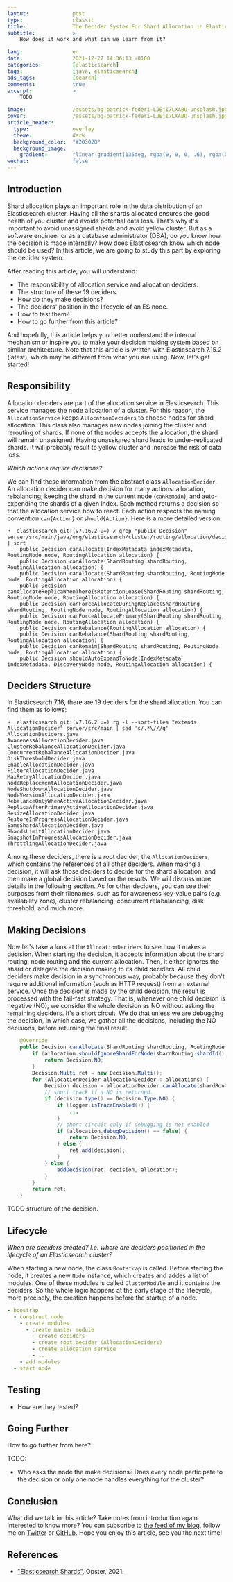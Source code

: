 ```yaml
---
layout:              post
type:                classic
title:               The Decider System For Shard Allocation in Elasticsearch
subtitle:            >
    How does it work and what can we learn from it?

lang:                en
date:                2021-12-27 14:36:13 +0100
categories:          [elasticsearch]
tags:                [java, elasticsearch]
ads_tags:            [search]
comments:            true
excerpt:             >
    TODO

image:               /assets/bg-patrick-federi-LJEjI7LXABU-unsplash.jpg
cover:               /assets/bg-patrick-federi-LJEjI7LXABU-unsplash.jpg
article_header:
  type:              overlay
  theme:             dark
  background_color:  "#203028"
  background_image:
    gradient:        "linear-gradient(135deg, rgba(0, 0, 0, .6), rgba(0, 0, 0, .4))"
wechat:              false
---
```


## Introduction

Shard allocation plays an important role in the data distribution of an
Elasticsearch cluster. Having all the shards allocated ensures the good health
of you cluster and avoids potential data loss. That's why it's important to
avoid unassigned shards and avoid yellow cluster. But as a software engineer or
as a database administrator (DBA), do you know how the decision is made
internally? How does Elasticsearch know which node should be used? In this
article, we are going to study this part by exploring the decider system.

After reading this article, you will understand:

* The responsibility of allocation service and allocation deciders.
* The structure of these 19 deciders.
* How do they make decisions?
* The deciders' position in the lifecycle of an ES node.
* How to test them?
* How to go further from this article?

And hopefully, this article helps you better understand the internal mechanism
or inspire you to make your decision making system based on similar
architecture. Note that this article is written with Elasticsearch 7.15.2
(latest), which may be different from what you are using. Now, let's get started!

## Responsibility

Allocation deciders are part of the allocation service in Elasticsearch. This
service manages the node allocation of a cluster. For this reason, the
`AllocationService` keeps `AllocationDeciders` to choose nodes for shard
allocation. This class also manages new nodes joining the cluster
and rerouting of shards. If none of the nodes accepts the allocation, the shard
will remain unassigned. Having unassigned shard leads to under-replicated
shards. It will probably result to yellow cluster and increase the risk of data loss.

_Which actions require decisions?_

We can find these information from the abstract class `AllocationDecider`.
An allocation decider can make decision for many actions: allocation,
rebalancing, keeping the shard in the current node (`canRemain`), and auto-expending the
shards of a given index. Each method returns a decision so that the allocation service how to
react. Each action respects the naming convention `can{Action}` or
`should{Action}`. Here is a more detailed version:

```
➜  elasticsearch git:(v7.16.2 u=) ✗ grep "public Decision" server/src/main/java/org/elasticsearch/cluster/routing/allocation/decider/AllocationDecider.java | sort
    public Decision canAllocate(IndexMetadata indexMetadata, RoutingNode node, RoutingAllocation allocation) {
    public Decision canAllocate(ShardRouting shardRouting, RoutingAllocation allocation) {
    public Decision canAllocate(ShardRouting shardRouting, RoutingNode node, RoutingAllocation allocation) {
    public Decision canAllocateReplicaWhenThereIsRetentionLease(ShardRouting shardRouting, RoutingNode node, RoutingAllocation allocation) {
    public Decision canForceAllocateDuringReplace(ShardRouting shardRouting, RoutingNode node, RoutingAllocation allocation) {
    public Decision canForceAllocatePrimary(ShardRouting shardRouting, RoutingNode node, RoutingAllocation allocation) {
    public Decision canRebalance(RoutingAllocation allocation) {
    public Decision canRebalance(ShardRouting shardRouting, RoutingAllocation allocation) {
    public Decision canRemain(ShardRouting shardRouting, RoutingNode node, RoutingAllocation allocation) {
    public Decision shouldAutoExpandToNode(IndexMetadata indexMetadata, DiscoveryNode node, RoutingAllocation allocation) {
```

## Deciders Structure

In Elasticsearch 7.16, there are 19 deciders for the shard allocation. You can
find them as follows:

```
➜  elasticsearch git:(v7.16.2 u=) rg -l --sort-files "extends AllocationDecider" server/src/main | sed 's/.*\///g'
AllocationDeciders.java
AwarenessAllocationDecider.java
ClusterRebalanceAllocationDecider.java
ConcurrentRebalanceAllocationDecider.java
DiskThresholdDecider.java
EnableAllocationDecider.java
FilterAllocationDecider.java
MaxRetryAllocationDecider.java
NodeReplacementAllocationDecider.java
NodeShutdownAllocationDecider.java
NodeVersionAllocationDecider.java
RebalanceOnlyWhenActiveAllocationDecider.java
ReplicaAfterPrimaryActiveAllocationDecider.java
ResizeAllocationDecider.java
RestoreInProgressAllocationDecider.java
SameShardAllocationDecider.java
ShardsLimitAllocationDecider.java
SnapshotInProgressAllocationDecider.java
ThrottlingAllocationDecider.java
```

Among these deciders, there is a root decider, the `AllocationDeciders`, which
contains the references of all other deciders. When making a decision, it will
ask those deciders to decide for the shard allocation, and then make a global
decision based on the results. We will discuss more details in the following
section. As for other deciders, you can see their purposes from
their filenames, such as for awareness key-value pairs (e.g. availability zone),
cluster rebalancing, concurrent relabalancing, disk threshold, and much more.

## Making Decisions

Now let's take a look at the `AllocationDeciders` to see how it makes a
decision. When starting the decision, it accepts information about the shard
routing, node routing and the current allocation. Then, it either ignores the
shard or delegate the decision making to its child deciders. All child
deciders make decision in a synchronous way, probably because they don't require
additional information (such as HTTP request) from an external service. Once the
decision is made by the child decision, the result is processed with the fail-fast
strategy. That is, whenever one child decision is negative (NO), we consider the
whole decision as NO without asking the remaining deciders. It's a short
circuit. We do that unless we are debugging the decision, in which case, we
gather all the decisions, including the NO decisions, before returning the final
result.

```java
    @Override
    public Decision canAllocate(ShardRouting shardRouting, RoutingNode node, RoutingAllocation allocation) {
        if (allocation.shouldIgnoreShardForNode(shardRouting.shardId(), node.nodeId())) {
            return Decision.NO;
        }
        Decision.Multi ret = new Decision.Multi();
        for (AllocationDecider allocationDecider : allocations) {
            Decision decision = allocationDecider.canAllocate(shardRouting, node, allocation);
            // short track if a NO is returned.
            if (decision.type() == Decision.Type.NO) {
                if (logger.isTraceEnabled()) {
                    ...
                }
                // short circuit only if debugging is not enabled
                if (allocation.debugDecision() == false) {
                    return Decision.NO;
                } else {
                    ret.add(decision);
                }
            } else {
                addDecision(ret, decision, allocation);
            }
        }
        return ret;
    }
```

TODO structure of the decision.

## Lifecycle

_When are deciders created? I.e. where are deciders positioned in the lifecycle of
an Elasticsearch cluster?_

When starting a new node, the class `Bootstrap` is called. Before starting the
node, it creates a new `Node` instance, which creates and addes a list of modules. One of these modules is
called `ClusterModule` and it contains the deciders. So the whole logic happens
at the early stage of the lifecycle, more precisely, the creation happens before the
startup of a node.

```yml
- boostrap
  - construct node
    - create modules
      - create master module
        - create deciders
        - create root decider (AllocationDeciders)
        - create allocation service
        - ...
    - add modules
  - start node
```

## Testing

* How are they tested?

## Going Further

How to go further from here?

TODO:

* Who asks the node the make decisions? Does every node participate to the
  decision or only one node handles everything for the cluster?

## Conclusion

What did we talk in this article? Take notes from introduction again.
Interested to know more? You can subscribe to [the feed of my blog](/feed.xml), follow me
on [Twitter](https://twitter.com/mincong_h) or
[GitHub](https://github.com/mincong-h/). Hope you enjoy this article, see you the next time!

## References

- ["Elasticsearch Shards"](https://opster.com/guides/elasticsearch/glossary/elasticsearch-shards/),
  Opster, 2021.
